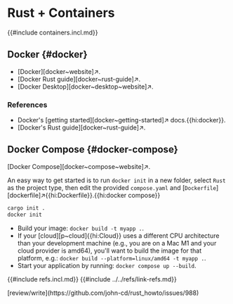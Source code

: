 # Rust + Containers

{{#include containers.incl.md}}

## Docker {#docker}

- [Docker][docker~website]↗.
- [Docker Rust guide][docker~rust-guide]↗.
- [Docker Desktop][docker~desktop~website]↗.

### References

- Docker's [getting started][docker~getting-started]↗ docs.{{hi:docker}}.
- [Docker's Rust guide][docker~rust-guide]↗.

## Docker Compose {#docker-compose}

[Docker Compose][docker~compose~website]↗.

An easy way to get started is to run `docker init` in a new folder, select `Rust` as the project type, then edit the provided `compose.yaml` and [`Dockerfile`][dockerfile]↗{{hi:Dockerfile}}.{{hi:docker compose}}

```bash
cargo init .
docker init
```

- Build your image: `docker build -t myapp .`.
- If your [cloud][p~cloud]{{hi:Cloud}} uses a different CPU architecture than your development machine (e.g., you are on a Mac M1 and your cloud provider is amd64), you'll want to build the image for that platform, e.g.: `docker build --platform=linux/amd64 -t myapp .`.
- Start your application by running: `docker compose up --build`.

{{#include refs.incl.md}}
{{#include ../../refs/link-refs.md}}

<div class="hidden">
[review/write](https://github.com/john-cd/rust_howto/issues/988)
</div>
